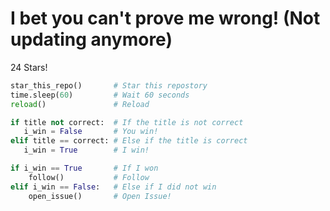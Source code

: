 # I bet you can't prove me wrong! (Not updating anymore)

24 Stars!

```py
star_this_repo()       # Star this repostory
time.sleep(60)         # Wait 60 seconds
reload()               # Reload

if title not correct:  # If the title is not correct
   i_win = False       # You win! 
elif title == correct: # Else if the title is correct
   i_win = True        # I win!

if i_win == True       # If I won
    follow()           # Follow
elif i_win == False:   # Else if I did not win
    open_issue()       # Open Issue!
```
